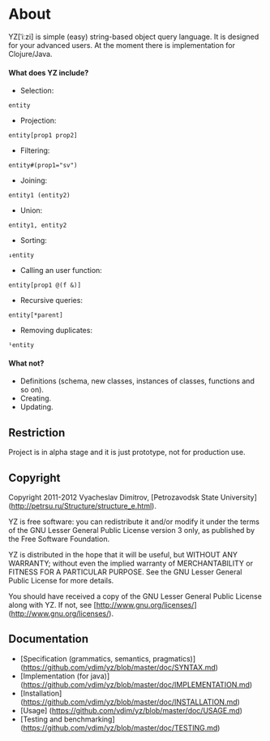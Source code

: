 # About
YZ[ˈiːzi] is simple (easy) string-based object query language. 
It is designed for your advanced users. At the moment there is implementation for Clojure/Java.

#### What does YZ include?

* Selection:
<pre><code>entity</code></pre>

* Projection:
<pre><code>entity[prop1 prop2]</code></pre>

* Filtering:
<pre><code>entity#(prop1="sv")</code></pre>

* Joining:
<pre><code>entity1 (entity2)</code></pre>

* Union:
<pre><code>entity1, entity2</code></pre>

* Sorting:
<pre><code>↓entity</code></pre>

* Calling an user function:
<pre><code>entity[prop1 @(f &)]</code></pre>

* Recursive queries:
<pre><code>entity[*parent]</code></pre>

* Removing duplicates:
<pre><code>¹entity</code></pre>

#### What not?

* Definitions (schema, new classes, instances of classes, functions and so on).
* Creating.
* Updating.

## Restriction
Project is in alpha stage and it is just prototype, not for production use.

## Copyright

Copyright 2011-2012 Vyacheslav Dimitrov, [Petrozavodsk State University] (http://petrsu.ru/Structure/structure_e.html).

YZ is free software: you can redistribute it and/or modify it
under the terms of the GNU Lesser General Public License version 3
only, as published by the Free Software Foundation.

YZ is distributed in the hope that it will be useful, but
WITHOUT ANY WARRANTY; without even the implied warranty of
MERCHANTABILITY or FITNESS FOR A PARTICULAR PURPOSE.  See the GNU
Lesser General Public License for more details.

You should have received a copy of the GNU Lesser General Public
License along with YZ.  If not, see [http://www.gnu.org/licenses/] (http://www.gnu.org/licenses/).

## Documentation
* [Specification (grammatics, semantics, pragmatics)] (https://github.com/vdim/yz/blob/master/doc/SYNTAX.md)
* [Implementation (for java)] (https://github.com/vdim/yz/blob/master/doc/IMPLEMENTATION.md)
* [Installation] (https://github.com/vdim/yz/blob/master/doc/INSTALLATION.md)
* [Usage] (https://github.com/vdim/yz/blob/master/doc/USAGE.md)
* [Testing and benchmarking] (https://github.com/vdim/yz/blob/master/doc/TESTING.md)


